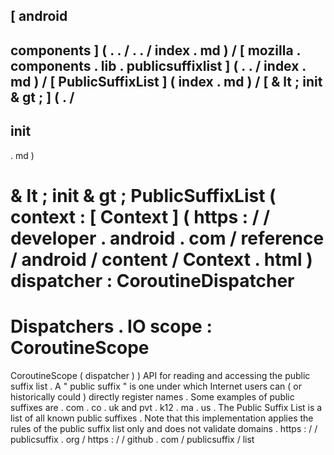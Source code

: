 [
android
-
components
]
(
.
.
/
.
.
/
index
.
md
)
/
[
mozilla
.
components
.
lib
.
publicsuffixlist
]
(
.
.
/
index
.
md
)
/
[
PublicSuffixList
]
(
index
.
md
)
/
[
&
lt
;
init
&
gt
;
]
(
.
/
-
init
-
.
md
)
#
&
lt
;
init
&
gt
;
PublicSuffixList
(
context
:
[
Context
]
(
https
:
/
/
developer
.
android
.
com
/
reference
/
android
/
content
/
Context
.
html
)
dispatcher
:
CoroutineDispatcher
=
Dispatchers
.
IO
scope
:
CoroutineScope
=
CoroutineScope
(
dispatcher
)
)
API
for
reading
and
accessing
the
public
suffix
list
.
A
"
public
suffix
"
is
one
under
which
Internet
users
can
(
or
historically
could
)
directly
register
names
.
Some
examples
of
public
suffixes
are
.
com
.
co
.
uk
and
pvt
.
k12
.
ma
.
us
.
The
Public
Suffix
List
is
a
list
of
all
known
public
suffixes
.
Note
that
this
implementation
applies
the
rules
of
the
public
suffix
list
only
and
does
not
validate
domains
.
https
:
/
/
publicsuffix
.
org
/
https
:
/
/
github
.
com
/
publicsuffix
/
list
